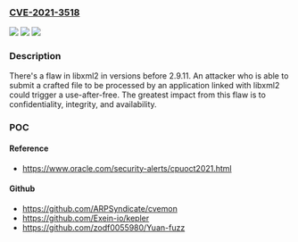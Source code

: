 ### [CVE-2021-3518](https://cve.mitre.org/cgi-bin/cvename.cgi?name=CVE-2021-3518)
![](https://img.shields.io/static/v1?label=Product&message=libxml2&color=blue)
![](https://img.shields.io/static/v1?label=Version&message=n%2Fa&color=blue)
![](https://img.shields.io/static/v1?label=Vulnerability&message=CWE-416&color=brighgreen)

### Description

There's a flaw in libxml2 in versions before 2.9.11. An attacker who is able to submit a crafted file to be processed by an application linked with libxml2 could trigger a use-after-free. The greatest impact from this flaw is to confidentiality, integrity, and availability.

### POC

#### Reference
- https://www.oracle.com/security-alerts/cpuoct2021.html

#### Github
- https://github.com/ARPSyndicate/cvemon
- https://github.com/Exein-io/kepler
- https://github.com/zodf0055980/Yuan-fuzz

